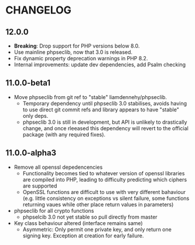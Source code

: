 # CHANGELOG

## 12.0.0

- **Breaking**: Drop support for PHP versions below 8.0.
- Use mainline phpseclib, now that 3.0 is released.
- Fix dynamic property deprecation warnings in PHP 8.2.
- Internal improvements: update dev dependencies, add Psalm checking

## 11.0.0-beta1

- Move phpseclib from git ref to "stable" liamdennehy/phpseclib.
  - Temporary dependency until phpseclib 3.0 stabilises, avoids having to
    use direct git commit refs and library appears to have "stable" only deps.
  - phpseclib 3.0 is still in development, but API is unlikely to drastically
    change, and once rleeased this dependency will revert to the official
    package (with any required fixes).

## 11.0.0-alpha3

- Remove all openssl depedencencies
  - Functionality becomes tied to whatever version of openssl libraries
    are compiled into PHP, leading to difficulty predicting which ciphers
    are supported
  - OpenSSL functions are difficult to use with very different bahaviour (e.g.
    little consistency on exceptions vs silent failure, some functions returning
    vaues while other place return values in parameters)
- phpseclib for all crypto functions
  - phpselcib 3.0 not yet stable so pull directly from master
- Key class behaviour altered (interface remains same)
  - Asymmetric: Only permit one private key, and only return one signing key.
    Exception at creation for early failure.
